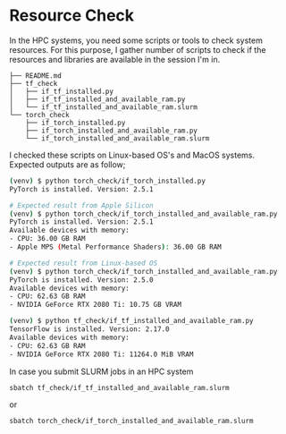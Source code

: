 # Resource Check

In the HPC systems, you need some scripts or tools to check system resources. For this purpose, I gather number of scripts to check if the resources and libraries are available in the session I'm in.


	├── README.md
	├── tf_check
	│   ├── if_tf_installed.py
	│   ├── if_tf_installed_and_available_ram.py
	│   └── if_tf_installed_and_available_ram.slurm
	└── torch_check
	    ├── if_torch_installed.py
	    ├── if_torch_installed_and_available_ram.py
	    └── if_torch_installed_and_available_ram.slurm


I checked these scripts on Linux-based OS's and MacOS systems. Expected outputs are as follow;

```bash
(venv) $ python torch_check/if_torch_installed.py
PyTorch is installed. Version: 2.5.1
```

```bash
# Expected result from Apple Silicon
(venv) $ python torch_check/if_torch_installed_and_available_ram.py
PyTorch is installed. Version: 2.5.1
Available devices with memory:
- CPU: 36.00 GB RAM
- Apple MPS (Metal Performance Shaders): 36.00 GB RAM
```

```bash
# Expected result from Linux-based OS
(venv) $ python torch_check/if_torch_installed_and_available_ram.py
PyTorch is installed. Version: 2.5.0
Available devices with memory:
- CPU: 62.63 GB RAM
- NVIDIA GeForce RTX 2080 Ti: 10.75 GB VRAM
```


```bash
(venv) $ python tf_check/if_tf_installed_and_available_ram.py
TensorFlow is installed. Version: 2.17.0
Available devices with memory:
- CPU: 62.63 GB RAM
- NVIDIA GeForce RTX 2080 Ti: 11264.0 MiB VRAM
```


In case you submit SLURM jobs in an HPC system
```bash
sbatch tf_check/if_tf_installed_and_available_ram.slurm
```

or


```bash
sbatch torch_check/if_torch_installed_and_available_ram.slurm
```
